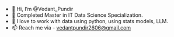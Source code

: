 - 👋 Hi, I’m @Vedant_Pundir
- 👀 Completed Master in IT Data Science Specialization.
- 🌱 I love to work with data using python, using stats models, LLM.
- 📫 Reach me via - vedantpundir2606@gmail.com

<!---
Vedant2606/Vedant2606 is a ✨ special ✨ repository because its `README.md` (this file) appears on your GitHub profile.
You can click the Preview link to take a look at your changes.
--->

